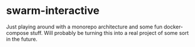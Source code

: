 # swarm-interactive

Just playing around with a monorepo architecture and some fun
docker-compose stuff. Will probably be turning this into a real project
of some sort in the future.
